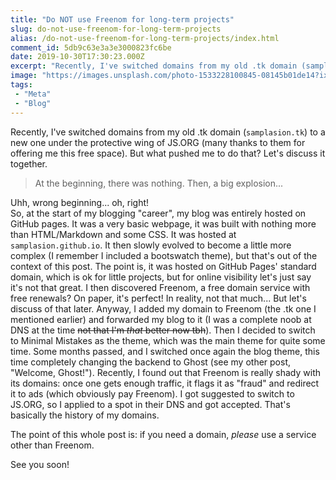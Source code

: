```yaml
---
title: "Do NOT use Freenom for long-term projects"
slug: do-not-use-freenom-for-long-term-projects
alias: /do-not-use-freenom-for-long-term-projects/index.html
comment_id: 5db9c63e3a3e3000823fc6be
date: 2019-10-30T17:30:23.000Z
excerpt: "Recently, I've switched domains from my old .tk domain (samplasion.tk) to a new one under the protective wing of JS.ORG (many thanks to them for offering me this free space). But what pushed me to do that?"
image: "https://images.unsplash.com/photo-1533228100845-08145b01de14?ixlib=rb-1.2.1&q=80&fm=jpg&crop=entropy&cs=tinysrgb&w=2000&fit=max&ixid=eyJhcHBfaWQiOjExNzczfQ"
tags: 
 - "Meta"
 - "Blog"
---
```


<p>Recently, I've switched domains from my old .tk domain (<code>samplasion.tk</code>) to a new one under the protective wing of JS.ORG (many thanks to them for offering me this free space). But what pushed me to do that? Let's discuss it together.</p><blockquote>At the beginning, there was nothing. Then, a big explosion...</blockquote><p>Uhh, wrong beginning... oh, right!<br>So, at the start of my blogging "career", my blog was entirely hosted on GitHub pages. It was a very basic webpage, it was built with nothing more than HTML/Markdown and some CSS. It was hosted at <code>samplasion.github.io</code>. It then slowly evolved to become a little more complex (I remember I included a bootswatch theme), but that's out of the context of this post. The point is, it was hosted on GitHub Pages' standard domain, which is ok for little projects, but for online visibility let's just say it's not that great. I then discovered Freenom, a free domain service with free renewals? On paper, it's perfect! In reality, not that much... But let's discuss of that later. Anyway, I added my domain to Freenom (the .tk one I mentioned earlier) and forwarded my blog to it (I was a complete noob at DNS at the time <s>not that I'm <em>that</em> better now tbh</s>). Then I decided to switch to Minimal Mistakes as the theme, which was the main theme for quite some time. Some months passed, and I switched once again the blog theme, this time completely changing the backend to Ghost (see my other post, "Welcome, Ghost!"). Recently, I found out that Freenom is really shady with its domains: once one gets enough traffic, it flags it as "fraud" and redirect it to ads (which obviously pay Freenom). I got suggested to switch to JS.ORG, so I applied to a spot in their DNS and got accepted. That's basically the history of my domains.</p><p>The point of this whole post is: if you need a domain, <em>please</em> use a service other than Freenom.</p><p>See you soon!</p>